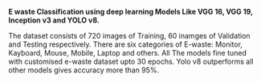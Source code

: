 **E waste Classification using deep learning Models Like VGG 16, VGG 19, Inception v3 and YOLO v8.**

The dataset consists of 720 images of Training, 60 inamges of Validation and Testing respectively.
There are six categories of E-waste: Monitor, Kayboard, Mouse, Mobile, Laptop and others.
All The models fine tuned with customised e-waste dataset upto 30 epochs.
Yolo v8 outperforms all other models gives accuracy more than 95%.
